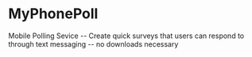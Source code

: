 # MyPhonePoll

Mobile Polling Sevice -- Create quick surveys that users can respond to through text messaging -- no downloads necessary
